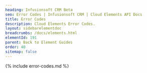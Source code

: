 ```yaml
---
heading: Infusionsoft CRM Beta
seo: Error Codes | Infusionsoft CRM | Cloud Elements API Docs
title: Error Codes
description: Cloud Elements Error Codes.
layout: sidebarelementdoc
breadcrumbs: /docs/elements.html
elementId: 191
parent: Back to Element Guides
order: 40
sitemap: false
---
```


{% include error-codes.md %}
